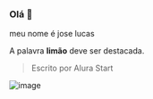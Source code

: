 ### Olá 👋

meu nome é jose lucas

A palavra **limão** deve ser destacada.

> Escrito por Alura Start

![image](https://github.com/pilotorusso/pilotorusso/assets/169733565/0927537d-b937-4321-84a5-45722e478e1b)



<!--
**pilotorusso/pilotorusso** is a ✨ _special_ ✨ repository because its `README.md` (this file) appears on your GitHub profile.

Here are some ideas to get you started:

- 🔭 I’m currently working on ...
- 🌱 I’m currently learning ...
- 👯 I’m looking to collaborate on ...
- 🤔 I’m looking for help with ...
- 💬 Ask me about ...
- 📫 How to reach me: ...
- 😄 Pronouns: ...
- ⚡ Fun fact: ...
-->
